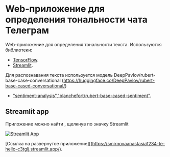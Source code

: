 # Web-приложение для определения тональности чата Телеграм

Web-приложение для определения тональности текста. Используются библиотеки:

- [TensorFlow](https://www.tensorflow.org/).
- [Streamlit](https://streamlit.io/).

Для распознавания текста используется модель DeepPavlov/rubert-base-case-conversational (https://huggingface.co/DeepPavlov/rubert-base-cased-conversational/)

- ["sentiment-analysis","blanchefort/rubert-base-cased-sentiment"](https://huggingface.co/DeepPavlov/rubert-base-cased-conversational/).

## Streamlit app

Приложение можно найти , щелкнув по значку Streamlit

[![Streamlit App](https://static.streamlit.io/badges/streamlit_badge_black_white.svg)](https://smirnovaanastasia1234-te-hello-c3tglj.streamlit.app/)

[Ссылка на развернутое приложение][(https://smirnovaanastasia1234-te-hello-c3tglj.streamlit.app/).
